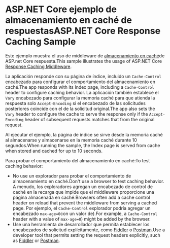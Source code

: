 # <a name="aspnet-core-response-caching-sample"></a><span data-ttu-id="974b0-101">ASP.NET Core ejemplo de almacenamiento en caché de respuestas</span><span class="sxs-lookup"><span data-stu-id="974b0-101">ASP.NET Core Response Caching Sample</span></span>

<span data-ttu-id="974b0-102">Este ejemplo muestra el uso de middleware de [almacenamiento en caché](https://docs.microsoft.com/aspnet/core/performance/caching/middleware)de ASP.net Core respuesta.</span><span class="sxs-lookup"><span data-stu-id="974b0-102">This sample illustrates the usage of ASP.NET Core [Response Caching Middleware](https://docs.microsoft.com/aspnet/core/performance/caching/middleware).</span></span>

<span data-ttu-id="974b0-103">La aplicación responde con su página de índice, incluido un `Cache-Control` encabezado para configurar el comportamiento del almacenamiento en caché.</span><span class="sxs-lookup"><span data-stu-id="974b0-103">The app responds with its Index page, including a `Cache-Control` header to configure caching behavior.</span></span> <span data-ttu-id="974b0-104">La aplicación también establece el `Vary` encabezado para configurar la memoria caché para que atienda la respuesta solo `Accept-Encoding` si el encabezado de las solicitudes posteriores coincide con el de la solicitud original.</span><span class="sxs-lookup"><span data-stu-id="974b0-104">The app also sets the `Vary` header to configure the cache to serve the response only if the `Accept-Encoding` header of subsequent requests matches that from the original request.</span></span>

<span data-ttu-id="974b0-105">Al ejecutar el ejemplo, la página de índice se sirve desde la memoria caché al almacenarse y almacenarse en la memoria caché durante 10 segundos.</span><span class="sxs-lookup"><span data-stu-id="974b0-105">When running the sample, the Index page is served from cache when stored and cached for up to 10 seconds.</span></span>

<span data-ttu-id="974b0-106">Para probar el comportamiento del almacenamiento en caché:</span><span class="sxs-lookup"><span data-stu-id="974b0-106">To test caching behavior:</span></span>

* <span data-ttu-id="974b0-107">No use un explorador para probar el comportamiento de almacenamiento en caché.</span><span class="sxs-lookup"><span data-stu-id="974b0-107">Don't use a browser to test caching behavior.</span></span> <span data-ttu-id="974b0-108">A menudo, los exploradores agregan un encabezado de control de caché en la recarga que impide que el middleware proporcione una página almacenada en caché.</span><span class="sxs-lookup"><span data-stu-id="974b0-108">Browsers often add a cache control header on reload that prevent the middleware from serving a cached page.</span></span> <span data-ttu-id="974b0-109">Por ejemplo, el `Cache-Control` explorador podría agregar un encabezado `max-age=0`con un valor de).</span><span class="sxs-lookup"><span data-stu-id="974b0-109">For example, a `Cache-Control` header with a value of `max-age=0`) might be added by the browser.</span></span>
* <span data-ttu-id="974b0-110">Use una herramienta de desarrollador que permita establecer los encabezados de solicitud explícitamente, como <a href="https://www.telerik.com/fiddler">Fiddler</a> o <a href="https://www.getpostman.com/">Postman</a>.</span><span class="sxs-lookup"><span data-stu-id="974b0-110">Use a developer tool that permits setting the request headers explicitly, such as <a href="https://www.telerik.com/fiddler">Fiddler</a> or <a href="https://www.getpostman.com/">Postman</a>.</span></span>

